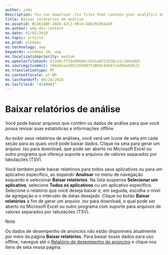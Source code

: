 ```yaml
---
author: jnHs
Description: You can download .tsv files that contain your analytics data so that you can review your stats and info offline.
title: Baixar relatórios de análise
ms.assetid: BCA61ABF-16ED-42C3-9014-68629CB5A24F
ms.author: wdg-dev-content
ms.date: 01/02/2018
ms.topic: article
ms.prod: windows
ms.technology: uwp
keywords: windows 10, uwp
ms.localizationpriority: medium
ms.openlocfilehash: b32ebcff59e89046c45d1a0f23d3bca1c268a6b9
ms.sourcegitcommit: 194ab5aa395226580753869c6b66fce88be83522
ms.translationtype: MT
ms.contentlocale: pt-BR
ms.lasthandoff: 09/24/2018
ms.locfileid: "4149461"
---
```

# <a name="download-analytics-reports"></a>Baixar relatórios de análise


Você pode baixar arquivos que contêm os dados de análise para que você possa revisar suas estatísticas e informações offline.

Ao exibir seus relatórios de análises, você verá um ícone de seta em cada seção para as quais você pode baixar dados. Clique na seta para gerar um arquivo .tsv para download, que pode ser aberto no Microsoft Excel ou outro programa que ofereça suporte a arquivos de valores separados por tabulações (TSV).

Você também pode baixar relatórios para todos seus aplicativos ou para um aplicativo específico, ao expandir **Analisar** no menu de navegação esquerdo e selecionar **Baixar relatórios**. Na lista suspensa **Selecionar um aplicativo**, selecione **Todos os aplicativos** ou um aplicativo específico. Selecione o relatório que você deseja baixar e, em seguida, escolha o nível de agregação e o intervalo de datas desejado. Clique no botão **Baixar relatórios** a fim de gerar um arquivo .tsv para download, o qual pode ser aberto no Microsoft Excel ou outro programa com suporte para arquivos de valores separados por tabulações (TSV).

> [!NOTE]
> Os dados de desempenho de anúncios não estão disponíveis atualmente por meio da página **Baixar relatórios**. Para baixar esses dados para uso offline, navegue até o [Relatório de desempenho de anúncios](advertising-performance-report.md) e clique nos itens de seta nessa página. 
